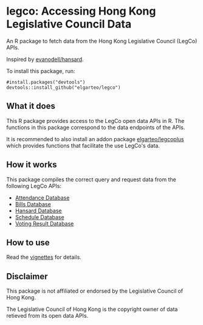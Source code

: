 # legco: Accessing Hong Kong Legislative Council Data
An R package to fetch data from the Hong Kong Legislative Council (LegCo) APIs. 

Inspired by [evanodell/hansard](https://github.com/evanodell/hansard).

To install this package, run:
```
#install.packages("devtools")
devtools::install_github("elgarteo/legco")
```

## What it does
This R package provides access to the LegCo open data APIs in R. The functions in this package 
correspond to the data endpoints of the APIs.

It is recommended to also install an addon package [elgarteo/legcoplus](https://github.com/elgarteo/legcoplus)
which provides functions that facilitate the use LegCo's data.

## How it works
This package compiles the correct query and request data from the following LegCo APIs:
* [Attendance Database](https://www.legco.gov.hk/odata/english/attendance-db.html)
* [Bills Database](https://www.legco.gov.hk/odata/english/billsdb.html)
* [Hansard Database](https://www.legco.gov.hk/odata/english/hansard-db.html)
* [Schedule Database](https://www.legco.gov.hk/odata/english/schedule-db.html)
* [Voting Result Database](https://www.legco.gov.hk/odata/english/vrdb.html)

## How to use
Read the [vignettes](https://elgarteo.github.io/legco/) for details.

## Disclaimer
This package is not affiliated or endorsed by the Legislative Council of Hong Kong. 

The Legislative Council of Hong Kong is the copyright owner of data retieved from its open data APIs.
